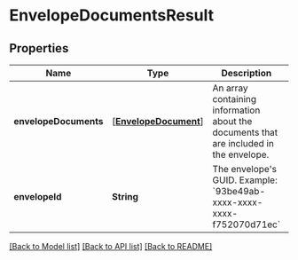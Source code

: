 # EnvelopeDocumentsResult

## Properties
Name | Type | Description | Notes
------------ | ------------- | ------------- | -------------
**envelopeDocuments** | [[**EnvelopeDocument**](EnvelopeDocument.md)] | An array containing information about the documents that are included in the envelope. | [optional] 
**envelopeId** | **String** | The envelope&#39;s GUID.   Example: &#x60;93be49ab-xxxx-xxxx-xxxx-f752070d71ec&#x60;  | [optional] 

[[Back to Model list]](../README.md#documentation-for-models) [[Back to API list]](../README.md#documentation-for-api-endpoints) [[Back to README]](../README.md)


